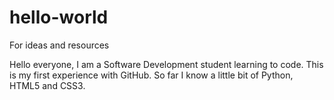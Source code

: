 # hello-world
For ideas and resources

Hello everyone,
I am a Software Development student learning to code. This is my first experience with GitHub. So far I know a little bit of Python, HTML5 and CSS3.
